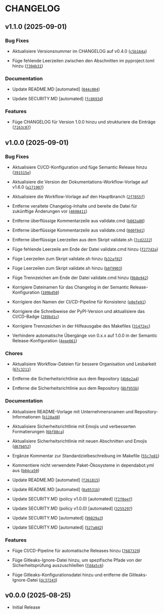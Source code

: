 # CHANGELOG

<!-- version list -->

## v1.1.0 (2025-09-01)

### Bug Fixes

- Aktualisiere Versionsnummer im CHANGELOG auf v0.4.0
  ([`c5b164a`](https://github.com/bauer-group/LIB-NocoDB_SimpleClient/commit/c5b164a7eba67d2238a72bde425ecc320bbedf6c))

- Füge fehlende Leerzeilen zwischen den Abschnitten im pyproject.toml hinzu
  ([`7394b31`](https://github.com/bauer-group/LIB-NocoDB_SimpleClient/commit/7394b3132e3eeb72857e540afe6149d592b61b1a))

### Documentation

- Update README.MD [automated]
  ([`044c004`](https://github.com/bauer-group/LIB-NocoDB_SimpleClient/commit/044c004249611cf623d8688c4662e33bafcde3e1))

- Update SECURITY.MD [automated]
  ([`fc8693d`](https://github.com/bauer-group/LIB-NocoDB_SimpleClient/commit/fc8693d47fa824ba31467a19c373557a908eb01e))

### Features

- Füge CHANGELOG für Version 1.0.0 hinzu und strukturiere die Einträge
  ([`7163c07`](https://github.com/bauer-group/LIB-NocoDB_SimpleClient/commit/7163c071f6c545b82ba47ec3ecaeae071f78f36f))


## v1.0.0 (2025-09-01)

### Bug Fixes

- Aktualisiere CI/CD-Konfiguration und füge Semantic Release hinzu
  ([`391515e`](https://github.com/bauer-group/LIB-NocoDB_SimpleClient/commit/391515ec2ee1420ed5bb7d3f39fbc822da8a01b6))

- Aktualisiere die Version der Dokumentations-Workflow-Vorlage auf v1.6.0
  ([`a171907`](https://github.com/bauer-group/LIB-NocoDB_SimpleClient/commit/a171907605c24f562922e1bd0faca80dbf701b43))

- Aktualisiere die Workflow-Vorlage auf den Hauptbranch
  ([`2f7855f`](https://github.com/bauer-group/LIB-NocoDB_SimpleClient/commit/2f7855f7a894cfe49fe966287f45c99a314d93fb))

- Entferne veraltete Changelog-Inhalte und bereite die Datei für zukünftige Änderungen vor
  ([`4698411`](https://github.com/bauer-group/LIB-NocoDB_SimpleClient/commit/4698411d9cf78540b7663fc898fea9f131eb67e6))

- Entferne überflüssige Kommentarzeile aus validate.cmd
  ([`b863a80`](https://github.com/bauer-group/LIB-NocoDB_SimpleClient/commit/b863a809d3d31dcbffd016f8858a8d5108631f79))

- Entferne überflüssige Kommentarzeile aus validate.cmd
  ([`0d0f841`](https://github.com/bauer-group/LIB-NocoDB_SimpleClient/commit/0d0f841a4f9ee675929c3a9e43aa72817b52d68e))

- Entferne überflüssige Leerzeilen aus dem Skript validate.sh
  ([`7cd2222`](https://github.com/bauer-group/LIB-NocoDB_SimpleClient/commit/7cd2222026be4eafc378ce72a8a9f259b8a78df6))

- Füge fehlende Leerzeile am Ende der Datei validate.cmd hinzu
  ([`f277d2a`](https://github.com/bauer-group/LIB-NocoDB_SimpleClient/commit/f277d2aead2895a1eb95a3f231e929f9b9088e8d))

- Füge Leerzeilen zum Skript validate.sh hinzu
  ([`b32af02`](https://github.com/bauer-group/LIB-NocoDB_SimpleClient/commit/b32af02c0d6b55ddfa523c8e0ddf883ee5a06990))

- Füge Leerzeilen zum Skript validate.sh hinzu
  ([`b8f9903`](https://github.com/bauer-group/LIB-NocoDB_SimpleClient/commit/b8f9903c286556120b43ea439a90f6e27140f562))

- Füge Trennzeichen am Ende der Datei validate.cmd hinzu
  ([`9b8e942`](https://github.com/bauer-group/LIB-NocoDB_SimpleClient/commit/9b8e9425d65e01496ac24acf4259fba5138e27d9))

- Korrigiere Dateinamen für das Changelog in der Semantic Release-Konfiguration
  ([`109bd50`](https://github.com/bauer-group/LIB-NocoDB_SimpleClient/commit/109bd509ed572f170f27455108ad828cd1dc3836))

- Korrigiere den Namen der CI/CD-Pipeline für Konsistenz
  ([`e0efe91`](https://github.com/bauer-group/LIB-NocoDB_SimpleClient/commit/e0efe916f4a1f02d4b0366b8614e88cba506c803))

- Korrigiere die Schreibweise der PyPI-Version und aktualisiere das CI/CD-Badge
  ([`289bd1c`](https://github.com/bauer-group/LIB-NocoDB_SimpleClient/commit/289bd1c02f2456c1ee61b5d5cf1bec0a2362d1fd))

- Korrigiere Trennzeichen in der Hilfeausgabe des Makefiles
  ([`31472ec`](https://github.com/bauer-group/LIB-NocoDB_SimpleClient/commit/31472ecf255eb2adac0179ff8fb685c07da4b3b2))

- Verhindere automatische Übergänge von 0.x.x auf 1.0.0 in der Semantic Release-Konfiguration
  ([`4eee661`](https://github.com/bauer-group/LIB-NocoDB_SimpleClient/commit/4eee661b7fa53299888dc8a50e6c616155aa2ef5))

### Chores

- Aktualisiere Workflow-Dateien für bessere Organisation und Lesbarkeit
  ([`67c3211`](https://github.com/bauer-group/LIB-NocoDB_SimpleClient/commit/67c32111ce6769bba4f10dd7abfaf1a95ea2229a))

- Entferne die Sicherheitsrichtlinie aus dem Repository
  ([`4b6e2a4`](https://github.com/bauer-group/LIB-NocoDB_SimpleClient/commit/4b6e2a47e34dc2649277aa277b24753d6a2fca6e))

- Entferne die Sicherheitsrichtlinie aus dem Repository
  ([`8bf955b`](https://github.com/bauer-group/LIB-NocoDB_SimpleClient/commit/8bf955bd678ed01828d134c734d38bedfa4ab530))

### Documentation

- Aktualisiere README-Vorlage mit Unternehmensnamen und Repository-Informationen
  ([`b128ad8`](https://github.com/bauer-group/LIB-NocoDB_SimpleClient/commit/b128ad8bfc7cc81ebbe9f100d69988f0bbee15de))

- Aktualisiere Sicherheitsrichtlinie mit Emojis und verbesserten Formatierungen
  ([`6bf88ca`](https://github.com/bauer-group/LIB-NocoDB_SimpleClient/commit/6bf88ca06496f68b1b78dbecd10dd8537d1a4449))

- Aktualisiere Sicherheitsrichtlinie mit neuen Abschnitten und Emojis
  ([`d67b852`](https://github.com/bauer-group/LIB-NocoDB_SimpleClient/commit/d67b852be0efff82f0a6fb6660741ba1d28b5cb6))

- Ergänze Kommentar zur Standardzielbeschreibung im Makefile
  ([`55c7e81`](https://github.com/bauer-group/LIB-NocoDB_SimpleClient/commit/55c7e81ea06c23d8b8ba8109ec380dafeeb4dc36))

- Kommentiere nicht verwendete Paket-Ökosysteme in dependabot.yml aus
  ([`b04ca59`](https://github.com/bauer-group/LIB-NocoDB_SimpleClient/commit/b04ca598c3069c6f0a8b4ecaae3d7f0fe4f08e43))

- Update README.MD [automated]
  ([`f261815`](https://github.com/bauer-group/LIB-NocoDB_SimpleClient/commit/f26181503b8410929fd35fdefd96bc19062516d9))

- Update README.MD [automated]
  ([`8a9531b`](https://github.com/bauer-group/LIB-NocoDB_SimpleClient/commit/8a9531bff95ed53a69ded1539aa22c2bf29bfa69))

- Update SECURITY.MD (policy v1.0.0) [automated]
  ([`f2f0eef`](https://github.com/bauer-group/LIB-NocoDB_SimpleClient/commit/f2f0eef7e1a5cbfc7c83d469fdb44f9993390cdc))

- Update SECURITY.MD (policy v1.0.0) [automated]
  ([`3255297`](https://github.com/bauer-group/LIB-NocoDB_SimpleClient/commit/3255297f587f25257d3f846d73ec65cf5cd3549f))

- Update SECURITY.MD [automated]
  ([`99829a3`](https://github.com/bauer-group/LIB-NocoDB_SimpleClient/commit/99829a32afddc3ea317be20658056fec8f4bd27d))

- Update SECURITY.MD [automated]
  ([`527a0d2`](https://github.com/bauer-group/LIB-NocoDB_SimpleClient/commit/527a0d26681329a340f2ca1e86255b3761a7105a))

### Features

- Füge CI/CD-Pipeline für automatische Releases hinzu
  ([`7687329`](https://github.com/bauer-group/LIB-NocoDB_SimpleClient/commit/768732956d0ae1d44de9efd45ca9f82d38ca1b62))

- Füge Gitleaks-Ignore-Datei hinzu, um spezifische Pfade von der Sicherheitsprüfung auszuschließen
  ([`fd4a5c6`](https://github.com/bauer-group/LIB-NocoDB_SimpleClient/commit/fd4a5c67050de14cdbf12b2c01516bc319d6753b))

- Füge Gitleaks-Konfigurationsdatei hinzu und entferne die Gitleaks-Ignore-Datei
  ([`dc37243`](https://github.com/bauer-group/LIB-NocoDB_SimpleClient/commit/dc372436ab5c3476f76e464cd5bc14b7708df9d7))


## v0.0.0 (2025-08-25)

- Initial Release
